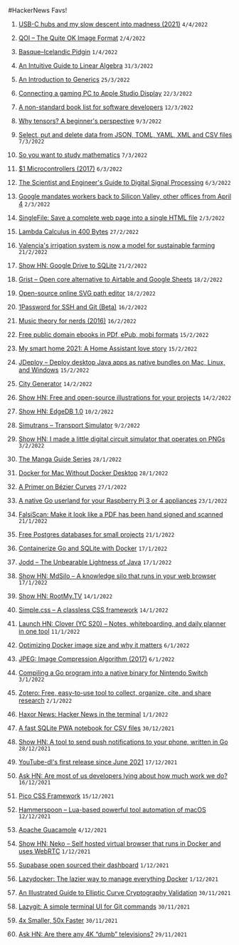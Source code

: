 #HackerNews Favs!

1. [USB-C hubs and my slow descent into madness (2021)](https://news.ycombinator.com/item?id=30911598) `4/4/2022`

2. [QOI &#x2013; The Quite OK Image Format](https://news.ycombinator.com/item?id=30885668) `2/4/2022`

3. [Basque&#x2013;Icelandic Pidgin](https://news.ycombinator.com/item?id=30873832) `1/4/2022`

4. [An Intuitive Guide to Linear Algebra](https://news.ycombinator.com/item?id=30866244) `31/3/2022`

5. [An Introduction to Generics](https://news.ycombinator.com/item?id=30804253) `25/3/2022`

6. [Connecting a gaming PC to Apple Studio Display](https://news.ycombinator.com/item?id=30767860) `22/3/2022`

7. [A non-standard book list for software developers](https://news.ycombinator.com/item?id=30651273) `12/3/2022`

8. [Why tensors? A beginner&apos;s perspective](https://news.ycombinator.com/item?id=30610238) `9/3/2022`

9. [Select, put and delete data from JSON, TOML, YAML, XML and CSV files](https://news.ycombinator.com/item?id=30592987) `7/3/2022`

10. [So you want to study mathematics](https://news.ycombinator.com/item?id=30591177) `7/3/2022`

11. [$1 Microcontrollers (2017)](https://news.ycombinator.com/item?id=30575434) `6/3/2022`

12. [The Scientist and Engineer&apos;s Guide to Digital Signal Processing](https://news.ycombinator.com/item?id=30574389) `6/3/2022`

13. [Google mandates workers back to Silicon Valley, other offices from April 4](https://news.ycombinator.com/item?id=30533540) `2/3/2022`

14. [SingleFile: Save a complete web page into a single HTML file](https://news.ycombinator.com/item?id=30527999) `2/3/2022`

15. [Lambda Calculus in 400 Bytes](https://news.ycombinator.com/item?id=30493713) `27/2/2022`

16. [Valencia&apos;s irrigation system is now a model for sustainable farming](https://news.ycombinator.com/item?id=30419451) `21/2/2022`

17. [Show HN: Google Drive to SQLite](https://news.ycombinator.com/item?id=30417411) `21/2/2022`

18. [Grist &#x2013; Open core alternative to Airtable and Google Sheets](https://news.ycombinator.com/item?id=30392227) `18/2/2022`

19. [Open-source online SVG path editor](https://news.ycombinator.com/item?id=30382577) `18/2/2022`

20. [1Password for SSH and Git (Beta)](https://news.ycombinator.com/item?id=30359430) `16/2/2022`

21. [Music theory for nerds (2016)](https://news.ycombinator.com/item?id=30358903) `16/2/2022`

22. [Free public domain ebooks in PDf, ePub, mobi formats](https://news.ycombinator.com/item?id=30352207) `15/2/2022`

23. [My smart home 2021: A Home Assistant love story](https://news.ycombinator.com/item?id=30349767) `15/2/2022`

24. [JDeploy &#x2013; Deploy desktop Java apps as native bundles on Mac, Linux, and Windows](https://news.ycombinator.com/item?id=30340503) `15/2/2022`

25. [City Generator](https://news.ycombinator.com/item?id=30338074) `14/2/2022`

26. [Show HN: Free and open-source illustrations for your projects](https://news.ycombinator.com/item?id=30332535) `14/2/2022`

27. [Show HN: EdgeDB 1.0](https://news.ycombinator.com/item?id=30290225) `10/2/2022`

28. [Simutrans &#x2013; Transport Simulator](https://news.ycombinator.com/item?id=30278595) `9/2/2022`

29. [Show HN: I made a little digital circuit simulator that operates on PNGs](https://news.ycombinator.com/item?id=30193997) `3/2/2022`

30. [The Manga Guide Series](https://news.ycombinator.com/item?id=30120927) `28/1/2022`

31. [Docker for Mac Without Docker Desktop](https://news.ycombinator.com/item?id=30116433) `28/1/2022`

32. [A Primer on B&#xE9;zier Curves](https://news.ycombinator.com/item?id=30100427) `27/1/2022`

33. [A native Go userland for your Raspberry Pi 3 or 4 appliances](https://news.ycombinator.com/item?id=30047025) `23/1/2022`

34. [FalsiScan: Make it look like a PDF has been hand signed and scanned](https://news.ycombinator.com/item?id=30024165) `21/1/2022`

35. [Free Postgres databases for small projects](https://news.ycombinator.com/item?id=30018197) `21/1/2022`

36. [Containerize Go and SQLite with Docker](https://news.ycombinator.com/item?id=29972655) `17/1/2022`

37. [Jodd &#x2013; The Unbearable Lightness of Java](https://news.ycombinator.com/item?id=29971182) `17/1/2022`

38. [Show HN: MdSilo &#x2013; A knowledge silo that runs in your web browser](https://news.ycombinator.com/item?id=29969757) `17/1/2022`

39. [Show HN: RootMy.TV](https://news.ycombinator.com/item?id=29938520) `14/1/2022`

40. [Simple.css &#x2013; A classless CSS framework](https://news.ycombinator.com/item?id=29929438) `14/1/2022`

41. [Launch HN: Clover (YC S20) &#x2013; Notes, whiteboarding, and daily planner in one tool](https://news.ycombinator.com/item?id=29892134) `11/1/2022`

42. [Optimizing Docker image size and why it matters](https://news.ycombinator.com/item?id=29828386) `6/1/2022`

43. [JPEG: Image Compression Algorithm (2017)](https://news.ycombinator.com/item?id=29821687) `6/1/2022`

44. [Compiling a Go program into a native binary for Nintendo Switch](https://news.ycombinator.com/item?id=29780739) `3/1/2022`

45. [Zotero: Free, easy-to-use tool to collect, organize, cite, and share research](https://news.ycombinator.com/item?id=29774097) `2/1/2022`

46. [Haxor News: Hacker News in the terminal](https://news.ycombinator.com/item?id=29759204) `1/1/2022`

47. [A fast SQLite PWA notebook for CSV files](https://news.ycombinator.com/item?id=29735392) `30/12/2021`

48. [Show HN: A tool to send push notifications to your phone, written in Go](https://news.ycombinator.com/item?id=29715464) `28/12/2021`

49. [YouTube-dl&apos;s first release since June 2021](https://news.ycombinator.com/item?id=29590501) `17/12/2021`

50. [Ask HN: Are most of us developers lying about how much work we do?](https://news.ycombinator.com/item?id=29581125) `16/12/2021`

51. [Pico CSS Framework](https://news.ycombinator.com/item?id=29559961) `15/12/2021`

52. [Hammerspoon &#x2013; Lua-based powerful tool automation of macOS](https://news.ycombinator.com/item?id=29533495) `12/12/2021`

53. [Apache Guacamole](https://news.ycombinator.com/item?id=29442643) `4/12/2021`

54. [Show HN: Neko &#x2013; Self hosted virtual browser that runs in Docker and uses WebRTC](https://news.ycombinator.com/item?id=29406112) `1/12/2021`

55. [Supabase open sourced their dashboard](https://news.ycombinator.com/item?id=29401589) `1/12/2021`

56. [Lazydocker: The lazier way to manage everything Docker](https://news.ycombinator.com/item?id=29400741) `1/12/2021`

57. [An Illustrated Guide to Elliptic Curve Cryptography Validation](https://news.ycombinator.com/item?id=29397243) `30/11/2021`

58. [Lazygit: A simple terminal UI for Git commands](https://news.ycombinator.com/item?id=29394162) `30/11/2021`

59. [4x Smaller, 50x Faster](https://news.ycombinator.com/item?id=29387761) `30/11/2021`

60. [Ask HN: Are there any 4K &#x201C;dumb&#x201D; televisions?](https://news.ycombinator.com/item?id=29382643) `29/11/2021`


